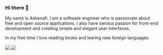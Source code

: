### Hi there 👋

My name is Ashenafi. I am a software engineer who is passionate about free and open source applications. I also have seroius passion for front-end development and creating simple and elegant user interfaces.

In my free time I love reading books and learing new foreign languages.


<a href="https://github.com/anuraghazra/github-readme-stats">
  <img align="center" src="https://github-readme-stats.vercel.app/api?username=ashenafiDL&count_private=true&show_icons=true&theme=dracula&)](https://github.com/anuraghazra/github-readme-stats" />
</a>
<a href="https://github.com/anuraghazra/convoychat">
  <img align="center" src="https://github-readme-stats.vercel.app/api/top-langs/?username=ashenafiDL&langs_count=8&layout=compact&theme=dracula&)](https://github.com/anuraghazra/github-readme-stats" />
</a>
